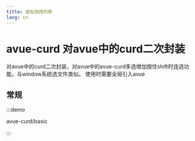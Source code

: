 ```yaml
---
title: 虚拟拖拽列表
lang: cn
---
```


# avue-curd 对avue中的curd二次封装

对avue中的curd二次封装，对avue中的avue-curd多选增加按住shift时连选功能。与window系统选文件类似。
使用时需要全局引入avue

## 常规

:::demo

avue-curd/basic

:::
